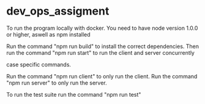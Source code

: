 # dev_ops_assigment
To run the program locally with docker. 
You need to have node version 1.0.0 or higher, aswell as npm installed

Run the command "npm run build" to install the correct dependencies.
Then run the command "npm run start" to run the client and server concurrently

case specific commands. 

Run the command "npm run client" to only run the client.
Run the command "npm run server" to only run the server.

To run the test suite run the command "npm run test"

